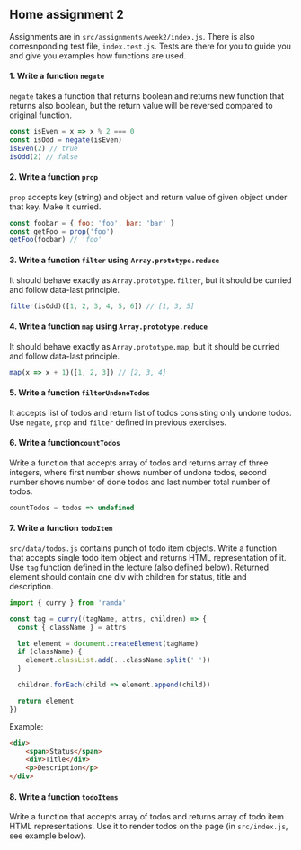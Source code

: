 ## Home assignment 2

Assignments are in `src/assignments/week2/index.js`. There is also corresnponding test file, `index.test.js`. Tests are there for you to guide you and give you examples how functions are used.

#### 1. Write a function `negate` 
`negate` takes a function that returns boolean and returns new function that returns also boolean,
but the return value will be reversed compared to original function.

```javascript
const isEven = x => x % 2 === 0
const isOdd = negate(isEven)
isEven(2) // true
isOdd(2) // false 
```

#### 2. Write a function `prop`
`prop` accepts key (string) and object and return value of given object under that key. Make it curried.

```javascript
const foobar = { foo: 'foo', bar: 'bar' }
const getFoo = prop('foo')
getFoo(foobar) // 'foo'
```

#### 3. Write a function `filter` using `Array.prototype.reduce`
It should behave exactly as `Array.prototype.filter`, but it should be curried and follow data-last principle.

```javascript
filter(isOdd)([1, 2, 3, 4, 5, 6]) // [1, 3, 5]
```

#### 4. Write a function `map` using `Array.prototype.reduce`
It should behave exactly as `Array.prototype.map`, but it should be curried and follow data-last principle.

```javascript
map(x => x + 1)([1, 2, 3]) // [2, 3, 4]
```

#### 5. Write a function `filterUndoneTodos`
It accepts list of todos and return list of todos consisting only undone todos.
Use `negate`, `prop` and `filter` defined in previous exercises.

#### 6. Write a function`countTodos`
Write a function that accepts array of todos and returns array of three integers,
where first number shows number of undone todos, second number shows number of done todos and last number total number of todos.

```javascript
countTodos = todos => undefined
```

#### 7. Write a function `todoItem`
`src/data/todos.js` contains punch of todo item objects.
Write a function that accepts single todo item object and returns HTML representation of it.
Use `tag` function defined in the lecture (also defined below).
Returned element should contain one div with children for status, title and description.

```javascript
import { curry } from 'ramda'

const tag = curry((tagName, attrs, children) => {
  const { className } = attrs

  let element = document.createElement(tagName)
  if (className) {
    element.classList.add(...className.split(' '))
  }

  children.forEach(child => element.append(child))

  return element
})
```

Example:
```html
<div>
	<span>Status</span>
	<div>Title</div>
	<p>Description</p>
</div>
``` 

#### 8. Write a function `todoItems`
Write a function that accepts array of todos and returns array of todo item HTML representations.
Use it to render todos on the page (in `src/index.js`, see example below).

```javascript

```

<!--stackedit_data:
eyJoaXN0b3J5IjpbLTE0NTEzODI5MjQsMzkwOTY1ODcyXX0=
-->